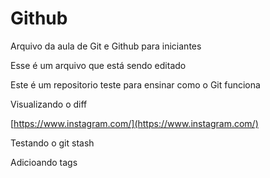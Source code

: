 # Github

Arquivo da aula de Git e Github para iniciantes

Esse é um arquivo que está sendo editado

Este é um repositorio teste para ensinar como o Git funciona

Visualizando o diff

[https://www.instagram.com/](https://www.instagram.com/)

Testando o git stash

Adicioando tags


